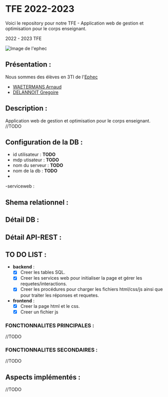 # TFE 2022-2023
Voici le repository pour notre TFE - Application web de gestion et optimisation pour le corps enseignant.

2022 - 2023 TFE

 ![Image de l'ephec](https://i.imgur.com/k1pB47i.png?1)
## Présentation :  
Nous sommes des élèves en 3TI de l'[Ephec](https://www.ephec.be/)
* [WAETERMANS Arnaud](https://github.com/ArnaudW29)
* [DELANNOIT Gregoire](https://github.com/TheGregouze)
## Description :
Application web de gestion et optimisation pour le corps enseignant.
//TODO
## Configuration de la DB : 
* id utilisateur : **TODO**
* mdp utisateur  : **TODO**
* nom du serveur : **TODO**
* nom de la db   : **TODO**
* 
-serviceweb :
## Shema relationnel :



## Détail DB : 

## Détail API-REST :

## TO DO LIST :
* **backend** : 
     * [x] Creer les tables SQL.
     * [x] Creer les services web pour initialiser la page et gérer les requetes/interactions.
     * [x] Creer les procédures pour charger les fichiers html/css/js ainsi que pour traiter les réponses et requetes.
* **frontend** : 
     * [x] Creer la page html et le css.
     * [x] Creer un fichier js
### FONCTIONNALITES PRINCIPALES : 
//TODO

### FONCTIONNALITES SECONDAIRES :
//TODO 

## Aspects implémentés :
//TODO
